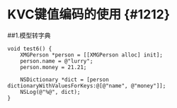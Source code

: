 # KVC键值编码的使用 {#1212}

##1.模型转字典

```
void test6() {
    XMGPerson *person = [[XMGPerson alloc] init];
    person.name = @"lurry";
    person.money = 21.21;
    
    NSDictionary *dict = [person dictionaryWithValuesForKeys:@[@"name", @"money"]];
    NSLog(@"%@", dict);
}
```






